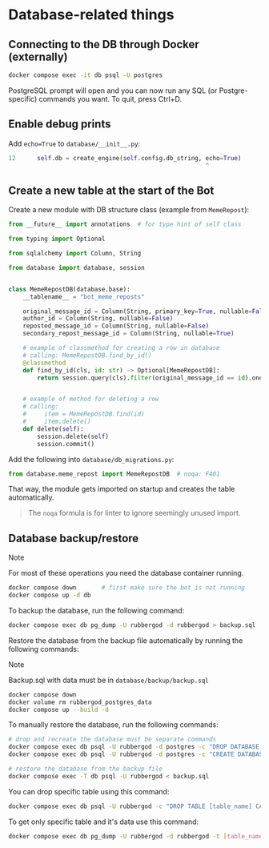 # Database-related things

## Connecting to the DB through Docker (externally)

```bash
docker compose exec -it db psql -U postgres
```

PostgreSQL prompt will open and you can now run any SQL (or Postgre-specific) commands you want. To quit, press Ctrl+D.

## Enable debug prints

Add `echo=True` to `database/__init__.py`:

```python
12      self.db = create_engine(self.config.db_string, echo=True)
                                                       ^
```

## Create a new table at the start of the Bot

Create a new module with DB structure class (example from `MemeRepost`):

```python
from __future__ import annotations  # for type hint of self class

from typing import Optional

from sqlalchemy import Column, String

from database import database, session


class MemeRepostDB(database.base):
    __tablename__ = "bot_meme_reposts"

    original_message_id = Column(String, primary_key=True, nullable=False, unique=True)
    author_id = Column(String, nullable=False)
    reposted_message_id = Column(String, nullable=False)
    secondary_repost_message_id = Column(String, nullable=True)

    # example of classmethod for creating a row in database
    # calling: MemeRepostDB.find_by_id()
    @classmethod
    def find_by_id(cls, id: str) -> Optional[MemeRepostDB]:
        return session.query(cls).filter(original_message_id == id).one_or_none()


    # example of method for deleting a row
    # calling:
    #     item = MemeRepostDB.find(id)
    #     item.delete()
    def delete(self):
        session.delete(self)
        session.commit()
```

Add the following into `database/db_migrations.py`:

```python
from database.meme_repost import MemeRepostDB  # noqa: F401
```

That way, the module gets imported on startup and creates the table automatically.

> The `noqa` formula is for linter to ignore seemingly unused import.

## Database backup/restore

> [!Note]
> For most of these operations you need the database container running.
> ```bash
> docker compose down       # first make sure the bot is not running
> docker compose up -d db
> ```

To backup the database, run the following command:

```bash
docker compose exec db pg_dump -U rubbergod -d rubbergod > backup.sql
```

Restore the database from the backup file automatically by running the following commands:

> [!Note]
> Backup.sql with data must be in `database/backup/backup.sql`

```bash
docker compose down
docker volume rm rubbergod_postgres_data
docker compose up --build -d
```

To manually restore the database, run the following commands:

```bash
# drop and recreate the database must be separate commands
docker compose exec db psql -U rubbergod -d postgres -c "DROP DATABASE rubbergod;"
docker compose exec db psql -U rubbergod -d postgres -c "CREATE DATABASE rubbergod WITH OWNER rubbergod;"

# restore the database from the backup file
docker compose exec -T db psql -U rubbergod < backup.sql
```

You can drop specific table using this command:

```bash
docker compose exec db psql -U rubbergod -c "DROP TABLE [table_name] CASCADE;"
```

To get only specific table and it's data use this command:

```bash
docker compose exec db pg_dump -U rubbergod -d rubbergod -t [table_name] > [table_name].sql
```
